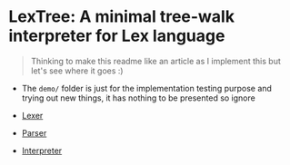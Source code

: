 # LexTree: A minimal tree-walk interpreter for Lex language

> Thinking to make this readme like an article as I implement this but let's see where it goes :)

- The `demo/` folder is just for the implementation testing purpose and trying out new things, it has nothing to be presented so ignore

- [Lexer](LexTree/Lexer)
- [Parser](LexTree/Parser)
- [Interpreter](LexTree/Interpreter)